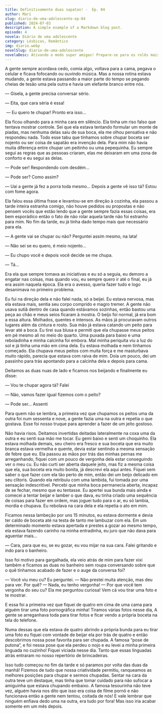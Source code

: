 ```yaml
---
title: Definitivamente duas sapatas! -  Ep. 04
author: Mari
slug: diario-de-uma-adolescente-ep-04
published: 2024-07-03
description: A simple example of a Markdown blog post.
episode: 4
novela: Diário de uma adolescente
category: Lésbicas, Romântico
img: diario.webp
novelSlug: diario-de-uma-adolescente
novelaDesc: Ativando o modo super amigas! Prepare-se para os rolês mais insanos que duas garotas podem aprontar, como se fosse a coisa mais normal do mundo!
---
```


A gente sempre acordava cedo, comia algo, voltava para a cama, pegava o celular e ficava fofocando ou ouvindo música. Mas a nossa rotina estava mudando, a gente estava passando a maior parte do tempo se pegando cheias de tesão uma pela outra e havia um elefante branco entre nós.

— Gisela, a gente precisa conversar sério. 

— Eita, que cara séria é essa!

 — Eu quero te chupar! Pronto era isso…

Ela ficou olhando para a minha cara em silêncio. Ela tinha um riso falso que tentava mostrar controle. Sei que ela estava tentando formular um monte de piadas, mas nenhuma delas saiu de sua boca, ela me olhou pensativa e não respondeu nada. Todo esse tabu que tínhamos sobre chupar boceta ser nojento ou ser coisa de sapatão era invenção dela. Para mim não havia muita diferença entre chupar um peitinho ou uma pepequinha. Eu sempre segui as regras que as pessoas criaram, elas me deixaram em uma zona de conforto e eu segui as delas.

— Pode ser! Respondendo com desdém… 

— Pode ser? Como assim? 

— Uai a gente já fez a porra toda mesmo… Depois a gente vê isso tá? Estou com fome agora.

Ela falou essa última frase e levantou-se em direção à cozinha, ela passou a tarde inteira estranha comigo, não houve pedidos ou propostas e não pensem vocês que estão lendo que a gente sempre fazia essas coisas, era bem esporádico então o fato de não rolar aquela tarde não foi estranho para mim. No fim da tarde, eu já tinha dado tempo mais que necessário para ela.

— A gente vai se chupar ou não? Perguntei assim mesmo, na lata! 

— Não sei se eu quero, é meio nojento… 

— Eu chupo você e depois você decide se me chupa. 

— Tá…

Era ela que sempre tomava as iniciativas e eu só a seguia, eu demoro a engatar nas coisas, mas quando vou, eu sempre quero ir até o final, eu já era assim naquela época. Ela era o avesso, queria fazer tudo e logo desanimava no primeiro problema.

Eu fui na direção dela e não falei nada, só a beijei. Eu estava nervosa, mas ela estava mais, sentia seu corpo comprido e magro tremer. A gente não usava sutiã dentro de casa quando estávamos sozinhas, então bastou uma peça ao chão e meus seios ficaram à mostra. O beijo foi normal, já era bom a essa altura. Molhados, quentes e intensos. As mãos já procuravam outros lugares além da cintura e rosto. Sua mão já estava catando um peito para levar até a boca. Eu tirei sua blusa e permiti que ela chupasse meus peitos em pé mesmo ali no meio do quarto. Uma puxada para baixo e uma reboladinha e minha calcinha foi embora. Mal minha periquita viu a luz do sol e já tinha uma mão em cima dela. Eu estava molhada e nem tínhamos começado. Ela chupava meus peitos com muita força e me masturbava muito rápido, parecia que estava com raiva de mim. Doía um pouco, dei um passinho para trás apontando para a calcinha dela e depois para cama.

Deitamos as duas nuas de lado e ficamos nos beijando e finalmente eu disse:

— Vou te chupar agora tá? Falei 

— Não, vamos fazer igual fizemos com o peito? 

— Pode ser… Assenti

Para quem não se lembra, a primeira vez que chupamos os peitos uma da outra foi num sessenta e nove, a gente fazia uma na outra e repetia o que gostava. Esse foi nosso truque para aprender a fazer de um jeito gostoso.

Não havia risos. Deitamos invertidas deitadas lateralmente na coxa uma da outra e eu senti sua mão me tocar. Eu gemi baixo e senti um choquinho. Ela estava molhada demais, seu cheiro era fresco e sua boceta que era muito branca estava vermelha e quente, devia estar sentindo a mesma sensação de febre que eu. Ela passou as mãos por trás das minhas pernas me arreganhando, fiquei com um pouco de vergonha dela estar conseguindo ver o meu cu. Eu não curti ser aberta daquele jeito, mas fiz a mesma coisa que ela, sua boceta era muito bonita, já descrevi ela aqui antes. Fiquei sem saber o que fazer com ela tão perto de mim, então dei um beijo delicado em seu clítoris. Quando ela retribuiu com uma lambida, fui tomada por uma sensação indescritível. Percebi que minha boca permanecia aberta, incapaz de se fechar, mesmo que eu tentasse. Eu apertei sua bunda mais ainda e comecei a tentar beijar e lamber o que dava, eu tinha criado uma sequência de coisas para fazer em ordem, mas joguei tudo para o ar, eu só lambia, mordia e chupava. Eu rebolava na cara dela e ela repetia o ato em mim.

Ficamos nessa lambeção por uns 15 minutos, eu estava dormente e devia ter caldo de boceta até na testa de tanto me lambuzar com ela. Em um determinado momento estava apertada e prestes a gozar ao mesmo tempo, ela estava fazendo carinho na minha entradinha, eu juro que não dava para aguentar mais…

— Cara, para que eu, se eu gozar, eu vou mijar na sua cara. Falei gritando e indo para o banheiro.

Isso foi motivo para gargalhada, ela veio atrás de mim para fazer xixi também e ficamos as duas no banheiro sem roupa conversando sobre que o quê tínhamos acabado de fazer e o auge da conversa foi?

— Você viu meu cu? Eu perguntei. — Não prestei muita atenção, mas deu para ver. Por quê? — Nada, eu tenho vergonha! — Por que você tem vergonha do seu cu? Ela me perguntou curiosa! Vem cá vou tirar uma foto e te mostrar.

E essa foi a primeira vez que fiquei de quatro em cima de uma cama para alguém tirar uma foto pornográfica minha! Tiramos várias fotos nesse dia, A gente se arreganhava toda para tirar fotos e ficar vendo a própria boceta na tela do telefone.

Numa dessas que ela estava de quatro abrindo a própria bunda para eu tirar uma foto eu fiquei com vontade de beijar ela por trás de quatro e então descobrimos nossa pose favorita para ser chupada. A famosa “pose de putona”, e foi nessa pose que ela perdeu o nojo e eu levei a minha primeira linguada no cuzinho! Fiquei viciada nesse dia. Tanto que essas linguadas atrás entraram no nosso repertório de brincadeiras.

Isso tudo começou no fim da tarde e só paramos por volta das duas da manhã! Fizemos de tudo que nossa criatividade permitiu, ranqueamos as melhores posições para chupar e sermos chupadas. Sentar na cara da outra teve um destaque, mas tinha que tomar cuidado para não sufocar a amiguinha que estava chupando embaixo. A famosa tesourinha não teve vez, alguém havia nos dito que isso era coisa de filme pornô e não funcionava então a gente nem tentou, coitada de nós! E vale lembrar que ninguém enfiava dedo uma na outra, era tudo por fora! Mas isso iria acabar somente em um mês depois.